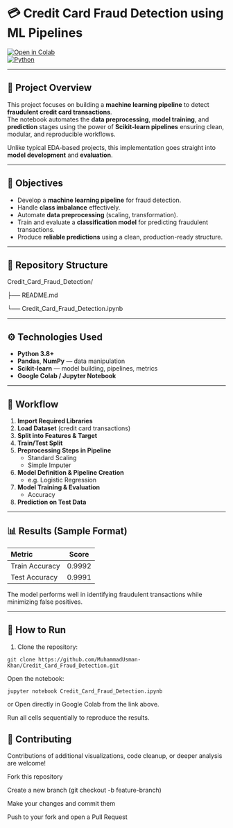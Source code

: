 # 💳 Credit Card Fraud Detection using ML Pipelines

[![Open in Colab](https://img.shields.io/badge/Open%20in-Colab-blue)](https://colab.research.google.com/drive/1e1wUMAa_XjjWywGgf0MqM7b1c7qCJ3xF?usp=sharing)  
[![Python](https://img.shields.io/badge/Python-3.8%2B-blue)]()  

---

## 📘 Project Overview

This project focuses on building a **machine learning pipeline** to detect **fraudulent credit card transactions**.  
The notebook automates the **data preprocessing**, **model training**, and **prediction** stages using the power of **Scikit-learn pipelines** ensuring clean, modular, and reproducible workflows.  

Unlike typical EDA-based projects, this implementation goes straight into **model development** and **evaluation**.

---

## 🧠 Objectives

- Develop a **machine learning pipeline** for fraud detection.  
- Handle **class imbalance** effectively.  
- Automate **data preprocessing** (scaling, transformation).  
- Train and evaluate a **classification model** for predicting fraudulent transactions.  
- Produce **reliable predictions** using a clean, production-ready structure.

---

## 📂 Repository Structure

Credit_Card_Fraud_Detection/

├── README.md

└── Credit_Card_Fraud_Detection.ipynb


---

## ⚙️ Technologies Used

- **Python 3.8+**  
- **Pandas**, **NumPy** — data manipulation  
- **Scikit-learn** — model building, pipelines, metrics  
- **Google Colab / Jupyter Notebook**

---

## 🔄 Workflow

1. **Import Required Libraries**  
2. **Load Dataset** (credit card transactions)  
3. **Split into Features & Target**  
4. **Train/Test Split**  
5. **Preprocessing Steps in Pipeline**  
   - Standard Scaling  
   - Simple Imputer  
6. **Model Definition & Pipeline Creation**  
   - e.g. Logistic Regression
7. **Model Training & Evaluation**  
   - Accuracy  
8. **Prediction on Test Data**

---

## 📊 Results (Sample Format)

| Metric | Score |
|:-------|:------:|
| Train Accuracy | 0.9992 |
| Test Accuracy | 0.9991 |

The model performs well in identifying fraudulent transactions while minimizing false positives.

---

## 🚀 How to Run

1. Clone the repository:
   
  ``` git clone https://github.com/MuhammadUsman-Khan/Credit_Card_Fraud_Detection.git ```
  

Open the notebook:

```
jupyter notebook Credit_Card_Fraud_Detection.ipynb
```
or
Open directly in Google Colab from the link above.

Run all cells sequentially to reproduce the results.

## 🤝 Contributing
Contributions of additional visualizations, code cleanup, or deeper analysis are welcome!

Fork this repository

Create a new branch (git checkout -b feature-branch)

Make your changes and commit them

Push to your fork and open a Pull Request
